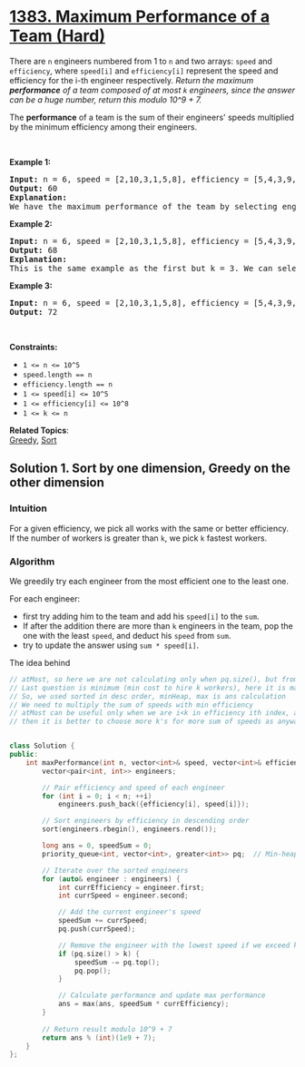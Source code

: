 # [1383. Maximum Performance of a Team (Hard)](https://leetcode.com/problems/maximum-performance-of-a-team/)

<p>There are <code>n</code> engineers numbered from 1 to <code>n</code>&nbsp;and&nbsp;two arrays: <code>speed</code>&nbsp;and <code>efficiency</code>, where <code>speed[i]</code> and <code>efficiency[i]</code> represent the speed and efficiency for the i-th engineer respectively. <em>Return the maximum <strong>performance</strong> of a team composed of&nbsp;at most&nbsp;<code>k</code>&nbsp;engineers, since the answer can be a huge number, return this modulo&nbsp;10^9 + 7.</em></p>

<p>The <strong>performance</strong> of a team is the sum of their engineers' speeds multiplied by the minimum efficiency among&nbsp;their engineers.&nbsp;</p>

<p>&nbsp;</p>
<p><strong>Example 1:</strong></p>

<pre><strong>Input:</strong> n = 6, speed = [2,10,3,1,5,8], efficiency = [5,4,3,9,7,2], k = 2
<strong>Output:</strong> 60
<strong>Explanation:</strong> 
We have the maximum performance of the team by selecting engineer 2 (with speed=10 and efficiency=4) and engineer 5 (with speed=5 and efficiency=7). That is, performance = (10 + 5) * min(4, 7) = 60.
</pre>

<p><strong>Example 2:</strong></p>

<pre><strong>Input:</strong> n = 6, speed = [2,10,3,1,5,8], efficiency = [5,4,3,9,7,2], k = 3
<strong>Output:</strong> 68
<strong>Explanation:
</strong>This is the same example as the first but k = 3. We can select engineer 1, engineer 2 and engineer 5 to get the maximum performance of the team. That is, performance = (2 + 10 + 5) * min(5, 4, 7) = 68.
</pre>

<p><strong>Example 3:</strong></p>

<pre><strong>Input:</strong> n = 6, speed = [2,10,3,1,5,8], efficiency = [5,4,3,9,7,2], k = 4
<strong>Output:</strong> 72
</pre>

<p>&nbsp;</p>
<p><strong>Constraints:</strong></p>

<ul>
	<li><code>1 &lt;= n &lt;= 10^5</code></li>
	<li><code>speed.length == n</code></li>
	<li><code>efficiency.length == n</code></li>
	<li><code>1 &lt;= speed[i] &lt;= 10^5</code></li>
	<li><code>1 &lt;= efficiency[i] &lt;= 10^8</code></li>
	<li><code>1 &lt;= k &lt;= n</code></li>
</ul>

**Related Topics**:  
[Greedy](https://leetcode.com/tag/greedy/), [Sort](https://leetcode.com/tag/sort/)

## Solution 1. Sort by one dimension, Greedy on the other dimension

### Intuition

For a given efficiency, we pick all works with the same or better efficiency. If the number of workers is greater than `k`, we pick `k` fastest workers.

### Algorithm

We greedily try each engineer from the most efficient one to the least one.

For each engineer:
* first try adding him to the team and add his `speed[i]` to the `sum`.
* If after the addition there are more than `k` engineers in the team, pop the one with the least `speed`, and deduct his `speed` from `sum`.
* try to update the answer using `sum * speed[i]`.

The idea behind 

```cpp
// atMost, so here we are not calculating only when pq.size(), but from the start onwards
// Last question is minimum (min cost to hire k workers), here it is maximum
// So, we used sorted in desc order, minHeap, max is ans calculation
// We need to multiply the sum of speeds with min efficiency
// atMost can be useful only when we are i<k in efficiency ith index, as if i>=k, 
// then it is better to choose more k's for more sum of speeds as anyways the efficency is fixed


class Solution {
public:
    int maxPerformance(int n, vector<int>& speed, vector<int>& efficiency, int k) {
        vector<pair<int, int>> engineers;

        // Pair efficiency and speed of each engineer
        for (int i = 0; i < n; ++i)
            engineers.push_back({efficiency[i], speed[i]});

        // Sort engineers by efficiency in descending order
        sort(engineers.rbegin(), engineers.rend());

        long ans = 0, speedSum = 0;
        priority_queue<int, vector<int>, greater<int>> pq;  // Min-heap to store the smallest speeds

        // Iterate over the sorted engineers
        for (auto& engineer : engineers) {
            int currEfficiency = engineer.first;
            int currSpeed = engineer.second;

            // Add the current engineer's speed
            speedSum += currSpeed;
            pq.push(currSpeed);

            // Remove the engineer with the lowest speed if we exceed k engineers
            if (pq.size() > k) {
                speedSum -= pq.top();
                pq.pop();
            }

            // Calculate performance and update max performance
            ans = max(ans, speedSum * currEfficiency);
        }
        
        // Return result modulo 10^9 + 7
        return ans % (int)(1e9 + 7);
    }
};

```
